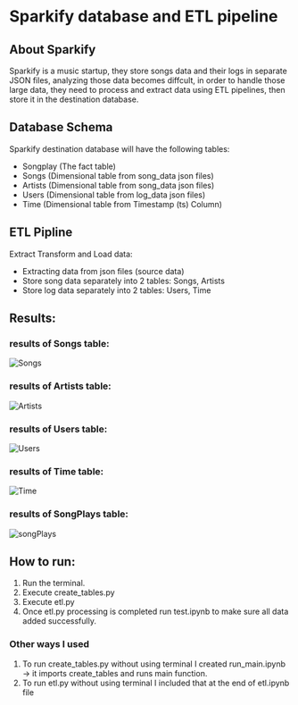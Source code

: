 # Sparkify database and ETL pipeline
## About Sparkify
Sparkify is a music startup, they store songs data and their logs in separate JSON files, analyzing those data becomes diffcult, in order to handle those large data, they need to process and extract data using ETL pipelines, then store it in the destination database.

## Database Schema
Sparkify destination database will have the following tables:
* Songplay (The fact table)
* Songs (Dimensional table from song_data json files)
* Artists (Dimensional table from song_data json files)
* Users (Dimensional table from log_data json files)
* Time (Dimensional table from Timestamp (ts) Column)

## ETL Pipline
Extract Transform and Load data:
* Extracting data from json files (source data)
* Store song data separately into 2 tables: Songs, Artists
* Store log data separately into 2 tables: Users, Time

## Results:
### results of Songs table:
![Songs](https://imgur.com/iB2WHoT.png)
### results of Artists table:
![Artists](https://imgur.com/RF25pVY.png)
### results of Users table:
![Users](https://imgur.com/jFwhwua.png)
### results of Time table:
![Time](https://imgur.com/I2DXBBu.png)
### results of SongPlays table:
![songPlays](https://imgur.com/Mvc6nLI.png)
## How to run:
1. Run the terminal.
2. Execute create_tables.py
3. Execute etl.py
4. Once etl.py processing is completed run test.ipynb to make sure all data added successfully.

### Other ways I used
1. To run create_tables.py without using terminal I created run_main.ipynb -> it imports create_tables and runs main function.
2. To run etl.py without using terminal I included that at the end of etl.ipynb file
